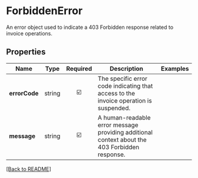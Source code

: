 # ForbiddenError

An error object used to indicate a 403 Forbidden response related to invoice operations.

## Properties

| Name | Type | Required | Description | Examples |
|------------|:-------------:|:-------------:|-------------|:-------------:|
| **errorCode** | string | ☑️ | The specific error code indicating that access to the invoice operation is suspended. | | |
**message** | string | ☑️ | A human-readable error message providing additional context about the 403 Forbidden response. | | |



[[Back to README]](../../README.md)